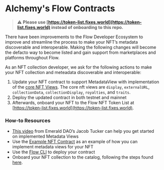 # Alchemy's Flow Contracts

> :warning: **Please use [https://token-list.fixes.world](https://token-list.fixes.world) instead of onboarding to this repo.**

There have been improvements to the Flow Developer Ecosystem to improve and streamline the process to make your NFT’s metadata discoverable and interoperable. Making the following changes will become the defacto way to become listed and gain support from marketplaces and platforms throughout Flow.

As an NFT collection developer, we ask for the following actions to make your NFT collection and meteadata discoverable and interoperable:

1. Update your NFT contract to support MetadataView with implementation of the [core NFT Views](https://github.com/onflow/flow-nft/pull/103/files#diff-a7af41cf43e29d0e6028827c3d5f305326677661bf65d79539d59ed1056c0a84R38). The core nft views are `display`, `externalURL`, `collectionData`, `collectionDisplay`, `royalties`, and `traits`.
2. Deploy the updated contract in both testnet and mainnet
3. Afterwards, onboard your NFT to the Flow NFT Token List at [https://token-list.fixes.world](https://token-list.fixes.world).

### How-to Resources

-   [This video](https://www.youtube.com/watch?v=rgJRTozG3cw) from Emerald DAO’s Jacob Tucker can help you get started on implemented Metadata Views
-   Use the [Example NFT Contract](https://github.com/onflow/flow-nft/blob/master/contracts/ExampleNFT.cdc) as an example of how you can implement metadata views for your NFT
-   Use the [Flow CLI](https://developers.flow.com/tools/flow-cli/deployment/deploy-project-contracts/) to deploy your contract
-   Onboard your NFT collection to the catalog, following the steps found [here](https://github.com/dapperlabs/nft-catalog#submitting-a-collection-to-the-nft-catalog).
